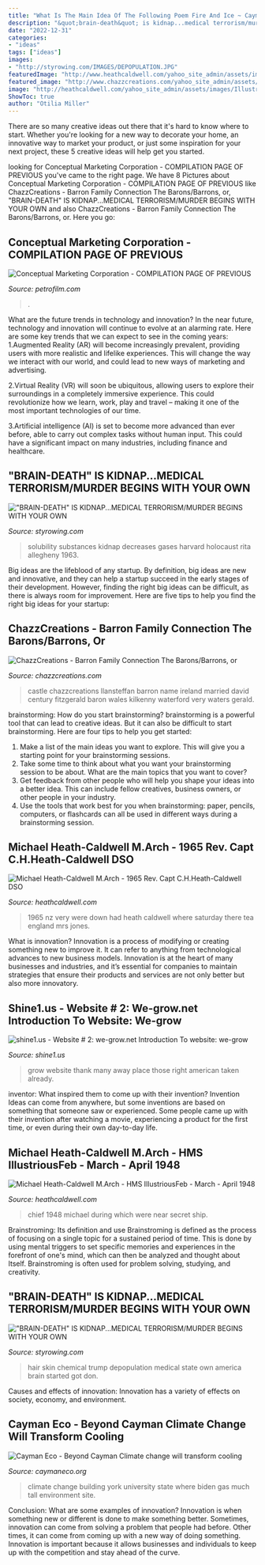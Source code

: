 ```yaml
---
title: "What Is The Main Idea Of The Following Poem Fire And Ice ~ Cayman Eco"
description: "&quot;brain-death&quot; is kidnap...medical terrorism/murder begins with your own"
date: "2022-12-31"
categories:
- "ideas"
tags: ["ideas"]
images:
- "http://styrowing.com/IMAGES/DEPOPULATION.JPG"
featuredImage: "http://www.heathcaldwell.com/yahoo_site_admin/assets/images/17_NZ_65_Feb_27th_Rangitane_Enid_Cookson_at_Wellington.137175420_std.JPG"
featured_image: "http://www.chazzcreations.com/yahoo_site_admin/assets/images/Llansteffan_Castle_1.112192158_std.jpg"
image: "http://heathcaldwell.com/yahoo_site_admin/assets/images/Illustrious_4.72175403_std.jpg"
ShowToc: true
author: "Otilia Miller"
---
```



There are so many creative ideas out there that it's hard to know where to start. Whether you're looking for a new way to decorate your home, an innovative way to market your product, or just some inspiration for your next project, these 5 creative ideas will help get you started.

	

		
looking for Conceptual Marketing Corporation - COMPILATION PAGE OF PREVIOUS you've came to the right page. We have 8 Pictures about Conceptual Marketing Corporation - COMPILATION PAGE OF PREVIOUS like ChazzCreations - Barron Family Connection The Barons/Barrons, or, &quot;BRAIN-DEATH&quot; IS KIDNAP...MEDICAL TERRORISM/MURDER BEGINS WITH YOUR OWN and also ChazzCreations - Barron Family Connection The Barons/Barrons, or. Here you go:
		
    
## Conceptual Marketing Corporation - COMPILATION PAGE OF PREVIOUS

<img loading=lazy src="https://petrofilm.com/yahoo_site_admin/assets/images/wide_fullhd_31724831106_d54f852297_o.33853910_std.jpg" onerror="this.onerror=null;this.src='https://tse4.mm.bing.net/th?id=OIP.ABEVuJe8JYwWCbMlz1VetwHaDF&amp;pid=15.1';" alt="Conceptual Marketing Corporation - COMPILATION PAGE OF PREVIOUS">

_Source: petrofilm.com_

>. 

	

What are the future trends in technology and innovation?
In the near future, technology and innovation will continue to evolve at an alarming rate. Here are some key trends that we can expect to see in the coming years:
1.Augmented Reality (AR) will become increasingly prevalent, providing users with more realistic and lifelike experiences. This will change the way we interact with our world, and could lead to new ways of marketing and advertising.

2.Virtual Reality (VR) will soon be ubiquitous, allowing users to explore their surroundings in a completely immersive experience. This could revolutionize how we learn, work, play and travel – making it one of the most important technologies of our time.

3.Artificial intelligence (AI) is set to become more advanced than ever before, able to carry out complex tasks without human input. This could have a significant impact on many industries, including finance and healthcare.

    
## &quot;BRAIN-DEATH&quot; IS KIDNAP...MEDICAL TERRORISM/MURDER BEGINS WITH YOUR OWN

<img loading=lazy src="http://styrowing.com/images/coffeesmface.jpg" onerror="this.onerror=null;this.src='https://tse2.mm.bing.net/th?id=OIP.TVN1p-BTYk2RIpDa6ntgYgHaJ8&amp;pid=15.1';" alt="&quot;BRAIN-DEATH&quot; IS KIDNAP...MEDICAL TERRORISM/MURDER BEGINS WITH YOUR OWN">

_Source: styrowing.com_

>solubility substances kidnap decreases gases harvard holocaust rita allegheny 1963. 

	

Big ideas are the lifeblood of any startup. By definition, big ideas are new and innovative, and they can help a startup succeed in the early stages of their development. However, finding the right big ideas can be difficult, as there is always room for improvement. Here are five tips to help you find the right big ideas for your startup: 

    
## ChazzCreations - Barron Family Connection The Barons/Barrons, Or

<img loading=lazy src="http://www.chazzcreations.com/yahoo_site_admin/assets/images/Llansteffan_Castle_1.112192158_std.jpg" onerror="this.onerror=null;this.src='https://tse3.mm.bing.net/th?id=OIP.gCfsWVf-vVHwD9sGolH-CQHaFj&amp;pid=15.1';" alt="ChazzCreations - Barron Family Connection The Barons/Barrons, or">

_Source: chazzcreations.com_

>castle chazzcreations llansteffan barron name ireland married david century fitzgerald baron wales kilkenny waterford very waters gerald. 

	

brainstorming: How do you start brainstorming?
brainstorming is a powerful tool that can lead to creative ideas. But it can also be difficult to start brainstorming. Here are four tips to help you get started: 
1. Make a list of the main ideas you want to explore. This will give you a starting point for your brainstorming sessions.
2. Take some time to think about what you want your brainstorming session to be about. What are the main topics that you want to cover? 
3. Get feedback from other people who will help you shape your ideas into a better idea. This can include fellow creatives, business owners, or other people in your industry. 
4. Use the tools that work best for you when brainstorming: paper, pencils, computers, or flashcards can all be used in different ways during a brainstorming session.

    
## Michael Heath-Caldwell M.Arch - 1965 Rev. Capt C.H.Heath-Caldwell DSO

<img loading=lazy src="http://www.heathcaldwell.com/yahoo_site_admin/assets/images/17_NZ_65_Feb_27th_Rangitane_Enid_Cookson_at_Wellington.137175420_std.JPG" onerror="this.onerror=null;this.src='https://tse3.mm.bing.net/th?id=OIP.3JeLOHEbm6lEhzcSwe3CAwHaEc&amp;pid=15.1';" alt="Michael Heath-Caldwell M.Arch - 1965 Rev. Capt C.H.Heath-Caldwell DSO">

_Source: heathcaldwell.com_

>1965 nz very were down had heath caldwell where saturday there tea england mrs jones. 

	

What is innovation?
Innovation is a process of modifying or creating something new to improve it. It can refer to anything from technological advances to new business models. Innovation is at the heart of many businesses and industries, and it’s essential for companies to maintain strategies that ensure their products and services are not only better but also more innovatory.

    
## Shine1.us - Website # 2: We-grow.net ﻿Introduction To Website: We-grow

<img loading=lazy src="http://www.we-grow.net/yahoo_site_admin/assets/images/20170612_120117.162103122_std.jpg" onerror="this.onerror=null;this.src='https://tse1.mm.bing.net/th?id=OIP.l8l-7P0bMGcnG7cwlyqnxQHaJ3&amp;pid=15.1';" alt="shine1.us - Website # 2: we-grow.net ﻿Introduction To website: we-grow">

_Source: shine1.us_

>grow website thank many away place those right american taken already. 

	

inventor: What inspired them to come up with their invention?
Invention Ideas can come from anywhere, but some inventions are based on something that someone saw or experienced. Some people came up with their invention after watching a movie, experiencing a product for the first time, or even during their own day-to-day life.

    
## Michael Heath-Caldwell M.Arch - HMS IllustriousFeb - March - April 1948

<img loading=lazy src="http://heathcaldwell.com/yahoo_site_admin/assets/images/Illustrious_4.72175403_std.jpg" onerror="this.onerror=null;this.src='https://tse4.mm.bing.net/th?id=OIP.RkGS9konmH10VKdMQhooZQHaE7&amp;pid=15.1';" alt="Michael Heath-Caldwell M.Arch - HMS IllustriousFeb - March - April 1948">

_Source: heathcaldwell.com_

>chief 1948 michael during which were near secret ship. 

	

Brainstroming: Its definition and use
Brainstroming is defined as the process of focusing on a single topic for a sustained period of time. This is done by using mental triggers to set specific memories and experiences in the forefront of one's mind, which can then be analyzed and thought about Itself. Brainstroming is often used for problem solving, studying, and creativity.

    
## &quot;BRAIN-DEATH&quot; IS KIDNAP...MEDICAL TERRORISM/MURDER BEGINS WITH YOUR OWN

<img loading=lazy src="http://styrowing.com/IMAGES/DEPOPULATION.JPG" onerror="this.onerror=null;this.src='https://tse3.mm.bing.net/th?id=OIP.OURjp07zJzaAhakUYFNZnAHaDz&amp;pid=15.1';" alt="&quot;BRAIN-DEATH&quot; IS KIDNAP...MEDICAL TERRORISM/MURDER BEGINS WITH YOUR OWN">

_Source: styrowing.com_

>hair skin chemical trump depopulation medical state own america brain started got don. 

	

Causes and effects of innovation:
Innovation has a variety of effects on society, economy, and environment.

    
## Cayman Eco - Beyond Cayman Climate Change Will Transform Cooling

<img loading=lazy src="https://caymaneco.org/yahoo_site_admin/assets/images/Catalyst_wood_building_Rajah_Bose_for_The_New_York_Times.266101915_std.jpg" onerror="this.onerror=null;this.src='https://tse3.mm.bing.net/th?id=OIP.iuvnGIcHAxq-wj7fLPrEiwHaE7&amp;pid=15.1';" alt="Cayman Eco - Beyond Cayman Climate change will transform cooling">

_Source: caymaneco.org_

>climate change building york university state where biden gas much tall environment site. 

	

Conclusion: What are some examples of innovation?
Innovation is when something new or different is done to make something better. Sometimes, innovation can come from solving a problem that people had before. Other times, it can come from coming up with a new way of doing something. Innovation is important because it allows businesses and individuals to keep up with the competition and stay ahead of the curve.

